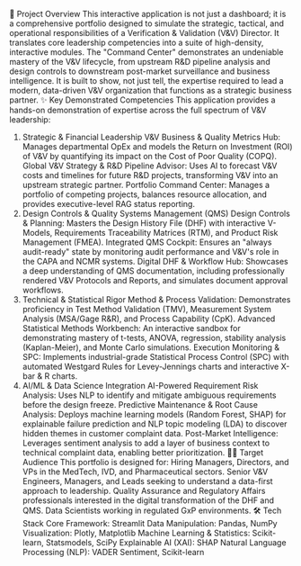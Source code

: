 🎯 Project Overview
This interactive application is not just a dashboard; it is a comprehensive portfolio designed to simulate the strategic, tactical, and operational responsibilities of a Verification & Validation (V&V) Director. It translates core leadership competencies into a suite of high-density, interactive modules.
The "Command Center" demonstrates an undeniable mastery of the V&V lifecycle, from upstream R&D pipeline analysis and design controls to downstream post-market surveillance and business intelligence. It is built to show, not just tell, the expertise required to lead a modern, data-driven V&V organization that functions as a strategic business partner.
✨ Key Demonstrated Competencies
This application provides a hands-on demonstration of expertise across the full spectrum of V&V leadership:
1. Strategic & Financial Leadership
V&V Business & Quality Metrics Hub: Manages departmental OpEx and models the Return on Investment (ROI) of V&V by quantifying its impact on the Cost of Poor Quality (COPQ).
Global V&V Strategy & R&D Pipeline Advisor: Uses AI to forecast V&V costs and timelines for future R&D projects, transforming V&V into an upstream strategic partner.
Portfolio Command Center: Manages a portfolio of competing projects, balances resource allocation, and provides executive-level RAG status reporting.
2. Design Controls & Quality Systems Management (QMS)
Design Controls & Planning: Masters the Design History File (DHF) with interactive V-Models, Requirements Traceability Matrices (RTM), and Product Risk Management (FMEA).
Integrated QMS Cockpit: Ensures an "always audit-ready" state by monitoring audit performance and V&V's role in the CAPA and NCMR systems.
Digital DHF & Workflow Hub: Showcases a deep understanding of QMS documentation, including professionally rendered V&V Protocols and Reports, and simulates document approval workflows.
3. Technical & Statistical Rigor
Method & Process Validation: Demonstrates proficiency in Test Method Validation (TMV), Measurement System Analysis (MSA/Gage R&R), and Process Capability (CpK).
Advanced Statistical Methods Workbench: An interactive sandbox for demonstrating mastery of t-tests, ANOVA, regression, stability analysis (Kaplan-Meier), and Monte Carlo simulations.
Execution Monitoring & SPC: Implements industrial-grade Statistical Process Control (SPC) with automated Westgard Rules for Levey-Jennings charts and interactive X-bar & R charts.
4. AI/ML & Data Science Integration
AI-Powered Requirement Risk Analysis: Uses NLP to identify and mitigate ambiguous requirements before the design freeze.
Predictive Maintenance & Root Cause Analysis: Deploys machine learning models (Random Forest, SHAP) for explainable failure prediction and NLP topic modeling (LDA) to discover hidden themes in customer complaint data.
Post-Market Intelligence: Leverages sentiment analysis to add a layer of business context to technical complaint data, enabling better prioritization.
🧑‍🔬 Target Audience
This portfolio is designed for:
Hiring Managers, Directors, and VPs in the MedTech, IVD, and Pharmaceutical sectors.
Senior V&V Engineers, Managers, and Leads seeking to understand a data-first approach to leadership.
Quality Assurance and Regulatory Affairs professionals interested in the digital transformation of the DHF and QMS.
Data Scientists working in regulated GxP environments.
🛠️ Tech Stack
Core Framework: Streamlit
Data Manipulation: Pandas, NumPy
Visualization: Plotly, Matplotlib
Machine Learning & Statistics: Scikit-learn, Statsmodels, SciPy
Explainable AI (XAI): SHAP
Natural Language Processing (NLP): VADER Sentiment, Scikit-learn
